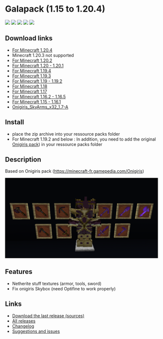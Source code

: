 # Galapack (1.15 to 1.20.4)
![](https://img.shields.io/github/license/galathil/Galapack.svg)  ![](https://img.shields.io/github/release/galathil/Galapack.svg) ![]( https://img.shields.io/github/issues/galathil/Galapack.svg)  ![]( https://img.shields.io/github/stars/galathil/Galapack.svg)  ![]( https://img.shields.io/github/forks/galathil/Galapack.svg)


## Download links
- [For Minecraft 1.20.4](https://github.com/galathil/Galapack/releases/download/200/Galapack_200_1.20.4.zip)
- Minecraft 1.20.3 not supported
- [For Minecraft 1.20.2](https://github.com/galathil/Galapack/releases/download/190/Galapack_190_1.20.2.zip)
- [For Minecraft 1.20 - 1.20.1](https://github.com/galathil/Galapack/releases/download/180/Galapack_180_1.20.zip)
- [For Minecraft 1.19.4](https://github.com/galathil/Galapack/releases/download/170/Galapack_170_1.19.4.zip)
- [For Minecraft 1.19.3](https://github.com/galathil/Galapack/releases/download/1.6.1/Galapack_161_1.19.3.zip)
- [For Minecraft 1.19 - 1.19.2](https://github.com/galathil/Galapack/releases/download/1.5.0/Galapack_1.5.0.zip)
- [For Minecraft 1.18](https://github.com/galathil/Galapack/releases/download/1.4.0/Galapack_1.4.0.zip)
- [For Minecraft 1.17](https://github.com/galathil/Galapack/releases/download/1.3.0/Galapack_1.3.0.zip)
- [For Minecraft 1.16.2 - 1.16.5](https://github.com/galathil/Galapack/releases/download/1.2.0/Galapack_1.2.0.zip)
- [For Minecraft 1.15 - 1.16.1](https://github.com/galathil/Galapack/releases/download/1.1.0/Galapack_1.1.0.zip)
- [Onigiris_SkyArms_x32_1.7-A](https://github.com/galathil/Galapack/releases/download/1.1.0/Onigiris_SkyArms_x32_1.7-A.zip)

## Install
* place the zip archive into your ressource packs folder
* For Minecraft 1.19.2 and below : In addition, you need to add the original [Onigiris pack](https://github.com/galathil/Galapack/releases/download/1.1.0/Onigiris_SkyArms_x32_1.7-A.zip)) in your ressource packs folder

## Description
Based on Onigiris pack (https://minecraft-fr.gamepedia.com/Onigiris)

<picture>
  <img alt="Showcase" src="showcase.png">
</picture>

## Features

- Netherite stuff textures (armor, tools, sword)
- Fix onigiris Skybox (need Optifine to work properly)

## Links
- [Download the last release (sources)](https://github.com/galathil/Galapack/archive/refs/heads/master.zip)
- [All releases](https://github.com/galathil/Galapack/releases)
- [Changelog](https://github.com/galathil/Galapack/blob/master/CHANGELOG.md)
- [Suggestions and issues](https://github.com/galathil/Galapack/issues)
